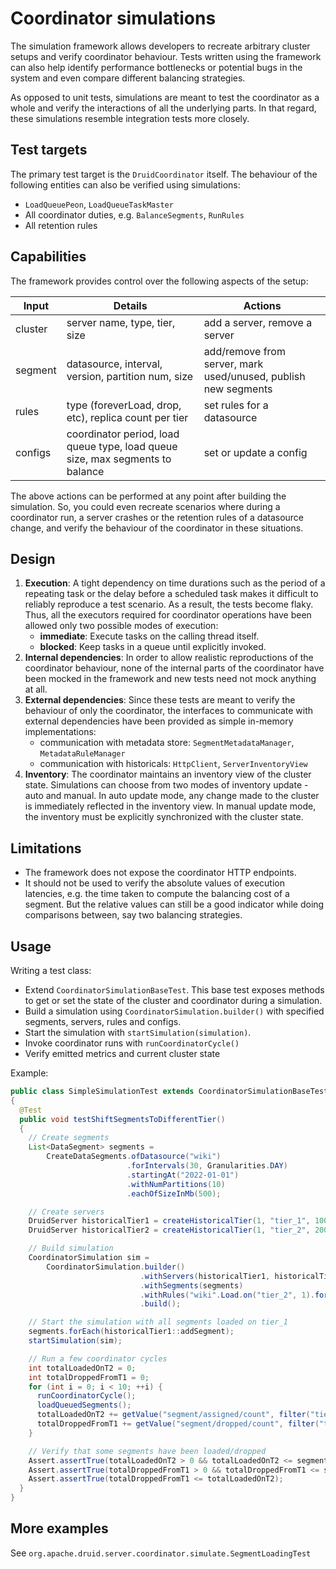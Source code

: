 # Coordinator simulations

The simulation framework allows developers to recreate arbitrary cluster setups and verify coordinator behaviour. Tests
written using the framework can also help identify performance bottlenecks or potential bugs in the system and even
compare different balancing strategies.

As opposed to unit tests, simulations are meant to test the coordinator as a whole and verify the interactions of all
the underlying parts. In that regard, these simulations resemble integration tests more closely.

## Test targets

The primary test target is the `DruidCoordinator` itself. The behaviour of the following entities can also be verified
using simulations:

- `LoadQueuePeon`, `LoadQueueTaskMaster`
- All coordinator duties, e.g. `BalanceSegments`, `RunRules`
- All retention rules

## Capabilities

The framework provides control over the following aspects of the setup:

| Input | Details | Actions |
|-------|---------|---------|
|cluster | server name, type, tier, size | add a server, remove a server|
|segment |datasource, interval, version, partition num, size | add/remove from server, mark used/unused, publish new segments|
|rules | type (foreverLoad, drop, etc), replica count per tier | set rules for a datasource| 
|configs |coordinator period, load queue type, load queue size, max segments to balance | set or update a config |

The above actions can be performed at any point after building the simulation. So, you could even recreate scenarios
where during a coordinator run, a server crashes or the retention rules of a datasource change, and verify the behaviour
of the coordinator in these situations.

## Design

1. __Execution__: A tight dependency on time durations such as the period of a repeating task or the delay before a
   scheduled task makes it difficult to reliably reproduce a test scenario. As a result, the tests become flaky. Thus,
   all the executors required for coordinator operations have been allowed only two possible modes of execution:
    - __immediate__: Execute tasks on the calling thread itself.
    - __blocked__: Keep tasks in a queue until explicitly invoked.
2. __Internal dependencies__: In order to allow realistic reproductions of the coordinator behaviour, none of the
   internal parts of the coordinator have been mocked in the framework and new tests need not mock anything at all.
3. __External dependencies__: Since these tests are meant to verify the behaviour of only the coordinator, the
   interfaces to communicate with external dependencies have been provided as simple in-memory implementations:
    - communication with metadata store: `SegmentMetadataManager`, `MetadataRuleManager`
    - communication with historicals: `HttpClient`, `ServerInventoryView`
4. __Inventory__: The coordinator maintains an inventory view of the cluster state. Simulations can choose from two
   modes of inventory update - auto and manual. In auto update mode, any change made to the cluster is immediately
   reflected in the inventory view. In manual update mode, the inventory must be explicitly synchronized with the
   cluster state.

## Limitations

- The framework does not expose the coordinator HTTP endpoints.
- It should not be used to verify the absolute values of execution latencies, e.g. the time taken to compute the
  balancing cost of a segment. But the relative values can still be a good indicator while doing comparisons between,
  say two balancing strategies.

## Usage

Writing a test class:

- Extend `CoordinatorSimulationBaseTest`. This base test exposes methods to get or set the state of the cluster and
  coordinator during a simulation.
- Build a simulation using `CoordinatorSimulation.builder()` with specified segments, servers, rules and configs.
- Start the simulation with `startSimulation(simulation)`.
- Invoke coordinator runs with `runCoordinatorCycle()`
- Verify emitted metrics and current cluster state

Example:

```java
public class SimpleSimulationTest extends CoordinatorSimulationBaseTest
{
  @Test
  public void testShiftSegmentsToDifferentTier()
  {
    // Create segments
    List<DataSegment> segments =
        CreateDataSegments.ofDatasource("wiki")
                          .forIntervals(30, Granularities.DAY)
                          .startingAt("2022-01-01")
                          .withNumPartitions(10)
                          .eachOfSizeInMb(500);

    // Create servers
    DruidServer historicalTier1 = createHistoricalTier(1, "tier_1", 10000);
    DruidServer historicalTier2 = createHistoricalTier(1, "tier_2", 20000);

    // Build simulation
    CoordinatorSimulation sim =
        CoordinatorSimulation.builder()
                             .withServers(historicalTier1, historicalTier2)
                             .withSegments(segments)
                             .withRules("wiki".Load.on("tier_2", 1).forever())
                             .build();

    // Start the simulation with all segments loaded on tier_1
    segments.forEach(historicalTier1::addSegment);
    startSimulation(sim);

    // Run a few coordinator cycles
    int totalLoadedOnT2 = 0;
    int totalDroppedFromT1 = 0;
    for (int i = 0; i < 10; ++i) {
      runCoordinatorCycle();
      loadQueuedSegments();
      totalLoadedOnT2 += getValue("segment/assigned/count", filter("tier", "tier_2"));
      totalDroppedFromT1 += getValue("segment/dropped/count", filter("tier", "tier_1"));
    }

    // Verify that some segments have been loaded/dropped
    Assert.assertTrue(totalLoadedOnT2 > 0 && totalLoadedOnT2 <= segments.size());
    Assert.assertTrue(totalDroppedFromT1 > 0 && totalDroppedFromT1 <= segments.size());
    Assert.assertTrue(totalDroppedFromT1 <= totalLoadedOnT2);
  }
}
```

## More examples

See `org.apache.druid.server.coordinator.simulate.SegmentLoadingTest`

